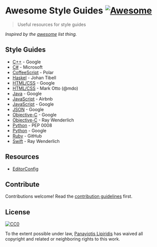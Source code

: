 # Awesome Style Guides [![Awesome](https://cdn.rawgit.com/sindresorhus/awesome/d7305f38d29fed78fa85652e3a63e154dd8e8829/media/badge.svg)](https://github.com/sindresorhus/awesome)

> Useful resources for style guides

*Inspired by the [awesome](https://github.com/sindresorhus/awesome) list thing.*

## Style Guides

- [C++](http://google.github.io/styleguide/cppguide.html) - Google
- [C#](https://msdn.microsoft.com/en-us/library/ff926074.aspx) - Microsoft
- [CoffeeScript](https://github.com/polarmobile/coffeescript-style-guide) - Polar
- [Haskel](https://github.com/tibbe/haskell-style-guide/blob/master/haskell-style.md) - Johan Tibell
- [HTML/CSS](http://google.github.io/styleguide/htmlcssguide.xml) - Google
- [HTML/CSS](http://codeguide.co/) - Mark Otto (@mdo)
- [Java](http://google.github.io/styleguide/javaguide.html) - Google
- [JavaScript](https://github.com/airbnb/javascript) - Airbnb
- [JavaScript](http://google.github.io/styleguide/javascriptguide.xml) - Google
- [JSON](https://google-styleguide.googlecode.com/svn/trunk/jsoncstyleguide.xml) - Google
- [Objective-C](http://google.github.io/styleguide/objcguide.xml) - Google
- [Objective-C](https://github.com/raywenderlich/objective-c-style-guide) - Ray Wenderlich
- [Python](https://www.python.org/dev/peps/pep-0008/) - PEP 0008
- [Python](https://google-styleguide.googlecode.com/svn/trunk/pyguide.html) - Google
- [Ruby](https://github.com/styleguide/ruby) - GitHub
- [Swift](https://github.com/raywenderlich/swift-style-guide) - Ray Wenderlich

## Resources

- [EditorConfig](http://editorconfig.org/)

## Contribute

Contributions welcome! Read the [contribution guidelines](CONTRIBUTING.md) first.


## License

[![CC0](http://i.creativecommons.org/p/zero/1.0/88x31.png)](http://creativecommons.org/publicdomain/zero/1.0/)

To the extent possible under law, [Panayiotis Lipiridis](http://lip.is) has waived all copyright and related or neighboring rights to this work.
